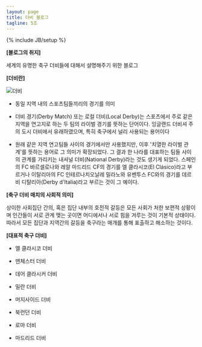 ```yaml
---
layout: page
title: 더비 블로그
tagline: 5조
---
```

{% include JB/setup %}

**[블로그의 취지]**

세계의 유명한 축구 더비들에 대해서 설명해주기 위한 블로그

**[더비란]**

![더비](http://cfile27.uf.tistory.com/image/164CA2514E0BCBA002DBBE)

- 동일 지역 내의 스포츠팀들끼리의 경기를 의미

- 더비 경기(Derby Match) 또는 로컬 더비(Local Derby)는 스포츠에서 주로 같은 지역을 연고지로 하는 두 팀의 라이벌 경기를 뜻하는 단어이다. 잉글랜드 더비셔 주의 도시 더비에서 유래하였으며, 특히 축구에서 널리 사용되는 용어이다

- 원래 같은 지역 연고팀들 사이의 경기에서만 사용했지만, 이후 '치열한 라이벌 관계'를 뜻하는 용어로 그 의미가 확장되었다. 그 결과 한 나라를 대표하는 팀들 사이의 관계를 가리키는 내셔널 더비(National Derby)라는 것도 생기게 되었다. 스페인의 FC 바르셀로나와 레알 마드리드 CF의 경기를 엘 클라시코(El Clásico)라고 부르거나 이탈리아의 FC 인테르나치오날레 밀라노와 유벤투스 FC와의 경기를 데르비 디탈리아(Derby d'Italia)라고 부르는 것이 그 예이다. 

**[축구 더비 매치의 사회적 의미]**

상이한 사회집단 간의, 혹은 집단 내부의 호전적 갈등은 모든 사회가 처한 보편적 상황이며 인간들이 서로 관계 맺는 곳이면 어디에서나 서로 힘을 겨루는 것이 기본적 상태이다. 따라서 모든 집단과 지역간의 갈등을 축구라는 매개를 통해 표출하고 해소하는 것이다.

**[대표적 축구 더비]**

* 엘 클라시코 더비

* 맨체스터 더비

* 데어 클라시커 더비

* 밀란 더비

* 머지사이드 더비

* 북런던 더비

* 로마 더비

* 마드리드 더비
